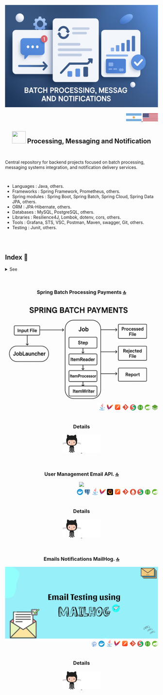 <div align = "center">
<img src="./doc/assets/img/project-img.png" >
</div>

<br>

<div align="right">
     <a href="./translations/README.es.md" target="_blank">
       <img src="./doc/assets/img/arg-flag.jpg" width="10%" height="10%" />
   </a>
    <a href="https://github.com/andresWeitzel/Api_Rest_Microservices_Projects" target="_blank">
       <img src="./doc/assets/img/eeuu-flag.jpg" width="10%" height="10%" />
   </a>
</div>

<div align="center">

##  <img width="45" height="40" src="./doc/assets/gifs/notification.gif" />  Processing, Messaging and Notification

</div>


<br>

Central repository for backend projects focused on batch processing, messaging systems integration, and notification delivery services.

<br>

 * Languages : Java, others.
 * Frameworks : Spring Framework, Prometheus, others.
 * Spring modules : Spring Boot, Spring Batch, Spring Cloud, Spring Data JPA, others.
 * ORM : JPA-Hibernate, others.
 * Databases : MySQL, PostgreSQL, others.
 * Libraries : Resilience4J, Lombok, dotenv, cors, others.
 * Tools : Grafana, STS, VSC, Postman, Maven, swagger, Git, others.
 * Testing : Junit, others.


 <br>
 
 <br>

<!------Start Index----->

## Index 📜

<details>
 <summary> See </summary>

 <br>

#### 🗂️ Projects
* [Spring Batch Processing Payments](#spring-batch-processing-payments-)

  <div align="left">
    <img width="24" height="24" src="doc/assets/icons/backend/java/png/java.png" />
    <img width="20" height="20" src="doc/assets/icons/devops/png/maven.png" />
    <img width="22" height="22" src="doc/assets/icons/devops/png/postman.png" />
    <img width="22" height="22" src="doc/assets/icons/devops/png/git.png" />
    <img width="20" height="20" src="doc/assets/icons/backend/java/png/junit.png" />
    <img width="20" height="20" src="doc/assets/icons/devops/png/swagger.png" />
    <img width="20" height="20" src="doc/assets/icons/backend/java/png/spring-boot.png" /> 
    <img width="20" height="20" src="doc/assets/icons/backend/java/png/spring-batch.png" />    
  </div>

* [User Management Email API](#user-management-email-api-)

  <div align="left">
    <img width="20" height="20" src="doc/assets/icons/devops/png/docker.png" />
    <img width="20" height="20" src="doc/assets/icons/database/png/postgres.png" />
    <img width="24" height="24" src="doc/assets/icons/backend/java/png/java.png" />
    <img width="20" height="20" src="doc/assets/icons/devops/png/maven.png" />
    <img width="20" height="20" src="doc/assets/icons/devops/png/grafana.png" />
    <img width="22" height="22" src="doc/assets/icons/devops/png/postman.png" />
    <img width="22" height="22" src="doc/assets/icons/devops/png/git.png" />
    <img width="20" height="20" src="doc/assets/icons/devops/png/prometheus.png" />
    <img width="20" height="20" src="doc/assets/icons/backend/java/png/junit.png" />
    <img width="20" height="20" src="doc/assets/icons/devops/png/swagger.png" />
    <img width="20" height="20" src="doc/assets/icons/backend/java/png/spring-boot.png" />    
  </div>

* [Emails Notifications MailHog](#emails-notifications-mailhog-)

  <div align="left">
    <img width="20" height="20" src="doc/assets/icons/backend/java/png/log-four-j.png" />
    <img width="20" height="20" src="doc/assets/icons/devops/png/docker.png" />
    <img width="24" height="24" src="doc/assets/icons/backend/java/png/java.png" />
    <img width="20" height="20" src="doc/assets/icons/devops/png/maven.png" />
    <img width="22" height="22" src="doc/assets/icons/devops/png/postman.png" />
    <img width="22" height="22" src="doc/assets/icons/devops/png/git.png" />
    <img width="20" height="20" src="doc/assets/icons/backend/java/png/junit.png" />
    <img width="20" height="20" src="doc/assets/icons/devops/png/swagger.png" />
    <img width="20" height="20" src="doc/assets/icons/backend/java/png/spring-boot.png" />    
  </div>

<br>

</details>

<!------Stop Index----->
  
 <br>
 
 <br>

 <!------START Spring_Batch_Processing_Payments------>

<div align="center">
  
### Spring Batch Processing Payments [🔝](#index-)

  
<a href="https://github.com/andresWeitzel/Spring_Batch_Payments" target="_blank">
  <img src="https://github.com/andresWeitzel/Spring_Batch_Payments/blob/master/src/main/resources/static/img/spring_batch_payments.png" >
</a>

  <div align="right">
    <img width="24" height="24" src="doc/assets/icons/backend/java/png/java.png" />
    <img width="20" height="20" src="doc/assets/icons/devops/png/maven.png" />
    <img width="22" height="22" src="doc/assets/icons/devops/png/postman.png" />
    <img width="22" height="22" src="doc/assets/icons/devops/png/git.png" />
    <img width="20" height="20" src="doc/assets/icons/backend/java/png/junit.png" />
    <img width="20" height="20" src="doc/assets/icons/devops/png/swagger.png" />
    <img width="20" height="20" src="doc/assets/icons/backend/java/png/spring-boot.png" /> 
    <img width="20" height="20" src="doc/assets/icons/backend/java/png/spring-batch.png" />    
  </div>

<br>

 ### Details

<div style="display: inline-block; vertical-align: middle; text-align: center;">
  <a href="https://github.com/andresWeitzel/Spring_Batch_Payments" target="_blank">
    <img width="60" height="60" alt="code" src="./doc/assets/gifs/social-networks/github.gif" style="display: inline-block;" />
  </a>
  <a href="" target="_blank">
    <img width="60" height="60" alt="playlist" src="./doc/assets/gifs/social-networks/youtubeLogo.gif" style="display: inline-block;" />
  </a>
</div>
   
<!------END Spring_Batch_Processing_Payments------->


<br>
<br>
<br> 


<!------START email-api-service-MailPit------>

<div align="center">
  
### User Management Email API. [🔝](#index-)

  
<a href="https://github.com/andresWeitzel/email-api-service-MailPit" target="_blank">
  <img src="https://github.com/andresWeitzel/emails-notifications-MailHog/blob/master/src/main/resources/static/img/email-project.png" >
</a>

  <div align="right">
    <img width="20" height="20" src="doc/assets/icons/devops/png/docker.png" />
    <img width="20" height="20" src="doc/assets/icons/database/png/postgres.png" />
    <img width="24" height="24" src="doc/assets/icons/backend/java/png/java.png" />
    <img width="20" height="20" src="doc/assets/icons/devops/png/maven.png" />
    <img width="20" height="20" src="doc/assets/icons/devops/png/grafana.png" />
    <img width="22" height="22" src="doc/assets/icons/devops/png/postman.png" />
    <img width="22" height="22" src="doc/assets/icons/devops/png/git.png" />
    <img width="20" height="20" src="doc/assets/icons/devops/png/prometheus.png" />
    <img width="20" height="20" src="doc/assets/icons/backend/java/png/junit.png" />
    <img width="20" height="20" src="doc/assets/icons/devops/png/swagger.png" />
    <img width="20" height="20" src="doc/assets/icons/backend/java/png/spring-boot.png" />    
  </div>

<br>

 ### Details

<div style="display: inline-block; vertical-align: middle; text-align: center;">
  <a href="https://github.com/andresWeitzel/email-api-service-MailPit" target="_blank">
    <img width="60" height="60" alt="code" src="./doc/assets/gifs/social-networks/github.gif" style="display: inline-block;" />
  </a>
  <a href="" target="_blank">
    <img width="60" height="60" alt="playlist" src="./doc/assets/gifs/social-networks/youtubeLogo.gif" style="display: inline-block;" />
  </a>
</div>
   
<!------END email-api-service-MailPit------>


<br>
<br>
<br> 
 

<!------START emails-notifications-MailHog------>

<div align="center">
  
### Emails Notifications MailHog. [🔝](#index-)

  
<a href="https://github.com/andresWeitzel/emails-notifications-MailHog" target="_blank">
  <img src="https://github.com/andresWeitzel/emails-notifications-MailHog/blob/master/src/main/resources/static/img/mailhog.jpeg" >
</a>

 <div align="right">
      <img width="20" height="20" src="doc/assets/icons/backend/java/png/log-four-j.png" />
      <img width="20" height="20" src="doc/assets/icons/devops/png/docker.png" />
      <img width="24" height="24" src="doc/assets/icons/backend/java/png/java.png" />
      <img width="20" height="20" src="doc/assets/icons/devops/png/maven.png" />
      <img width="22" height="22" src="doc/assets/icons/devops/png/postman.png" />
      <img width="22" height="22" src="doc/assets/icons/devops/png/git.png" />
      <img width="20" height="20" src="doc/assets/icons/backend/java/png/junit.png" />
      <img width="20" height="20" src="doc/assets/icons/devops/png/swagger.png" />
      <img width="20" height="20" src="doc/assets/icons/backend/java/png/spring-boot.png" />
    
</div>

<br>

 ### Details

<div style="display: inline-block; vertical-align: middle; text-align: center;">
  <a href="https://github.com/andresWeitzel/emails-notifications-MailHog" target="_blank">
    <img width="60" height="60" alt="code" src="./doc/assets/gifs/social-networks/github.gif" style="display: inline-block;" />
  </a>
  <a href="https://www.youtube.com/watch?v=QMlpFdOQHfI" target="_blank">
    <img width="60" height="60" alt="playlist" src="./doc/assets/gifs/social-networks/youtubeLogo.gif" style="display: inline-block;" />
  </a>
</div>
   
<!------END emails-notifications-MailHog------>


<br>
<br>
<br>
<br>
<br>
<br>

